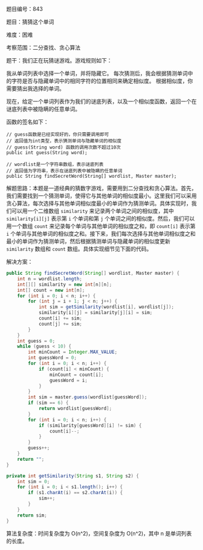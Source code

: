 题目编号：843

题目：猜猜这个单词

难度：困难

考察范围：二分查找、贪心算法

题干：我们正在玩猜谜游戏。游戏规则如下：

我从单词列表中选择一个单词，并将隐藏它。
每次猜测后，我会根据猜测单词中的字符是否与隐藏单词中的相同字符的位置相同来确定相似度。
根据相似度，你需要猜出我选择的单词。

现在，给定一个单词列表作为我们的谜底列表，以及一个相似度函数，返回一个在谜底列表中被隐瞒的任意单词。 

函数的签名如下：

    // guess函数是已经实现好的，你只需要调用即可
    // 返回值为int类型，表示猜测单词与隐藏单词的相似度
    // guess(String word) 函数的调用次数不超过10次
    public int guess(String word);

    // wordlist是一个字符串数组，表示谜底列表
    // 返回值为字符串，表示在谜底列表中被隐瞒的任意单词
    public String findSecretWord(String[] wordlist, Master master);

解题思路：本题是一道经典的猜数字游戏，需要用到二分查找和贪心算法。首先，我们需要找到一个猜测单词，使得它与其他单词的相似度最小。这里我们可以采用贪心算法，每次选择与其他单词相似度最小的单词作为猜测单词。具体实现时，我们可以用一个二维数组 `similarity` 来记录两个单词之间的相似度，其中 `similarity[i][j]` 表示第 `i` 个单词和第 `j` 个单词之间的相似度。然后，我们可以用一个数组 `count` 来记录每个单词与其他单词的相似度之和，即 `count[i]` 表示第 `i` 个单词与其他单词的相似度之和。接下来，我们每次选择与其他单词相似度之和最小的单词作为猜测单词，然后根据猜测单词与隐藏单词的相似度更新 `similarity` 数组和 `count` 数组。具体实现细节见下面的代码。

解决方案：

```java
public String findSecretWord(String[] wordlist, Master master) {
    int n = wordlist.length;
    int[][] similarity = new int[n][n];
    int[] count = new int[n];
    for (int i = 0; i < n; i++) {
        for (int j = i + 1; j < n; j++) {
            int sim = getSimilarity(wordlist[i], wordlist[j]);
            similarity[i][j] = similarity[j][i] = sim;
            count[i] += sim;
            count[j] += sim;
        }
    }
    int guess = 0;
    while (guess < 10) {
        int minCount = Integer.MAX_VALUE;
        int guessWord = 0;
        for (int i = 0; i < n; i++) {
            if (count[i] < minCount) {
                minCount = count[i];
                guessWord = i;
            }
        }
        int sim = master.guess(wordlist[guessWord]);
        if (sim == 6) {
            return wordlist[guessWord];
        }
        for (int i = 0; i < n; i++) {
            if (similarity[guessWord][i] != sim) {
                count[i]--;
            }
        }
        guess++;
    }
    return "";
}

private int getSimilarity(String s1, String s2) {
    int sim = 0;
    for (int i = 0; i < s1.length(); i++) {
        if (s1.charAt(i) == s2.charAt(i)) {
            sim++;
        }
    }
    return sim;
}
```

算法复杂度：时间复杂度为 O(n^2)，空间复杂度为 O(n^2)，其中 n 是单词列表的长度。